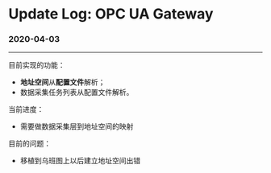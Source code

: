 # Update Log: OPC UA Gateway
### 2020-04-03
---
目前实现的功能：  
- **地址空间**从**配置文件**解析；
- 数据采集任务列表从配置文件解析。

当前进度：
- 需要做数据采集层到地址空间的映射

目前的问题：
- 移植到乌班图上以后建立地址空间出错
